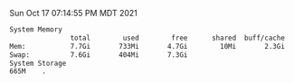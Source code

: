 Sun Oct 17 07:14:55 PM MDT 2021
```bash
System Memory
               total        used        free      shared  buff/cache   available
Mem:           7.7Gi       733Mi       4.7Gi        10Mi       2.3Gi       6.6Gi
Swap:          7.6Gi       404Mi       7.3Gi
System Storage
665M	.
```
```bash
